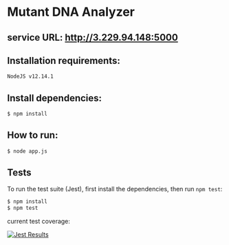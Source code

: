 # Mutant DNA Analyzer

## service URL: http://3.229.94.148:5000

## Installation requirements:

```bash
NodeJS v12.14.1
```

## Install dependencies:

```bash
$ npm install
```
## How to run:

```bash
$ node app.js
```

## Tests

  To run the test suite (Jest), first install the dependencies, then run `npm test`:

```bash
$ npm install
$ npm test
```

current test coverage:

[![Jest Results](https://i.imgur.com/GaJ9ZOg.png "Jest Results")](https://i.imgur.com/GaJ9ZOg.png "Jest Results")
